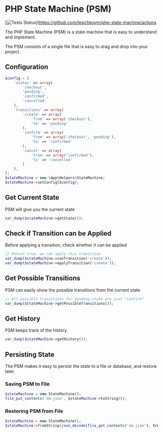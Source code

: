 # PHP State Machine (PSM)


[![Tests Status](https://github.com/lesichkovm/php-state-machine/actions/workflows/test.yml/badge.svg?branch=main)](https://github.com/lesichkovm/php-state-machine/actions

The PHP State Machine (PSM) is a state machine that is easy to understand and implement.

The PSM consists of a single file that is easy to drag and drop into your project.

## Configuration

```php
$config = [
    'states' => array(
        'checkout',
        'pending',
        'confirmed',
        'cancelled'
    ),
    'transitions' => array(
        'create' => array(
            'from' => array('checkout'),
            'to' => 'pending'
        ),
        'confirm' => array(
            'from' => array('checkout', 'pending'),
            'to' => 'confirmed'
        ),
        'cancel' => array(
            'from' => array('confirmed'),
            'to' => 'cancelled'
        )
    ),
];
$stateMachine = new \App\Helpers\StateMachine;
$stateMachine->setConfig($config);
```

## Get Current State

PSM will give you the current state

```php
var_dump($stateMachine->getState());
```

## Check if Transition can be Applied

Before applying a transition, check whether it can be applied

```php
// Return true, we can apply this transition
var_dump($stateMachine->canTransition('create'));
var_dump($stateMachine->applyTransition('create'));
```

## Get Possible Transitions

PSM can easily show the possible transitions from the current state

```php
// All possible transitions for pending state are just "confirm"
var_dump($stateMachine->getPossibleTransitions());
```

## Get History

PSM keeps track of the history.

```php
var_dump($stateMachine->getHistory());
```

## Persisting State

The PSM makes it easy to persist the state to a file or database, and restore later.

### Saving PSM to File

```php
$stateMachine = new StateMachine();
file_put_contents('sm.json', $stateMachine->toString());
```

### Restoring PSM from File

```php
$stateMachine = new StateMachine();
$stateMachine->fromString(json_decode(file_get_contents('sm.json'), true));
```

